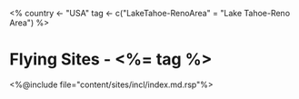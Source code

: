 <%
country <- "USA"
tag <- c("LakeTahoe-RenoArea" = "Lake Tahoe-Reno Area")
%>
# Flying Sites - <%= tag %>


<%@include file="content/sites/incl/index.md.rsp"%>
